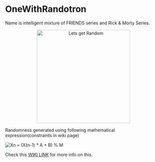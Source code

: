 # OneWithRandotron
Name is intelligent mixture of FRIENDS series and Rick &amp; Morty Series.

<center>
<img src="https://res.cloudinary.com/teepublic/image/private/s--HpLMVyqS--/t_Resized%20Artwork/c_fit,g_north_west,h_1054,w_1054/co_ffffff,e_outline:53/co_ffffff,e_outline:inner_fill:53/co_bbbbbb,e_outline:3:1000/c_mpad,g_center,h_1260,w_1260/b_rgb:eeeeee/c_limit,f_jpg,h_630,q_90,w_630/v1575091101/production/designs/6956962_0.jpg" alt="Lets get Random" height="300" width="300">
</center>

Randomness generated using following mathematical expression(constraints in wiki page)

<img src="https://wikimedia.org/api/rest_v1/media/math/render/svg/3cb567e2cfe84e4948885bbfb5e348f96293be70" alt="Xn = (X(n-1) * A + B) % M">

Check this <a href="https://en.wikipedia.org/wiki/Linear_congruential_generator#Parameters_in_common_use">WIKI LINK</a> for more info on this.
